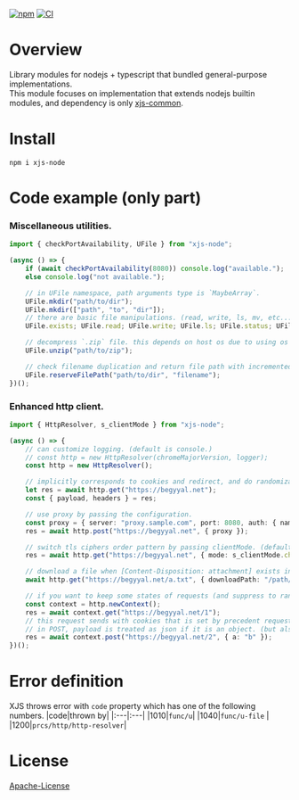 [![npm][npm-badge]][npm-url] [![CI][ci-badge]][ci-url]

# Overview
Library modules for nodejs + typescript that bundled general-purpose implementations.  
This module focuses on implementation that extends nodejs builtin modules, and dependency is only [xjs-common](https://github.com/begyyal/xjs_common).

# Install
```
npm i xjs-node
```

# Code example (only part)
### Miscellaneous utilities.
```ts
import { checkPortAvailability, UFile } from "xjs-node";

(async () => {
    if (await checkPortAvailability(8080)) console.log("available.");
    else console.log("not available.");

    // in UFile namespace, path arguments type is `MaybeArray`.
    UFile.mkdir("path/to/dir");
    UFile.mkdir(["path", "to", "dir"]);
    // there are basic file manipulations. (read, write, ls, mv, etc...)
    UFile.exists; UFile.read; UFile.write; UFile.ls; UFile.status; UFile.cp; UFile.mv; UFile.rm;

    // decompress `.zip` file. this depends on host os due to using os command for decompression.
    UFile.unzip("path/to/zip");

    // check filename duplication and return file path with incremented number if the duplication detected.
    UFile.reserveFilePath("path/to/dir", "filename");
})();
```
### Enhanced http client.
```ts
import { HttpResolver, s_clientMode } from "xjs-node";

(async () => {
    // can customize logging. (default is console.)
    // const http = new HttpResolver(chromeMajorVersion, logger);
    const http = new HttpResolver();

    // implicitly corresponds to cookies and redirect, and do randomization.
    let res = await http.get("https://begyyal.net");
    const { payload, headers } = res;

    // use proxy by passing the configuration.
    const proxy = { server: "proxy.sample.com", port: 8080, auth: { name: "prx", pass: "****" } }
    res = await http.post("https://begyyal.net", { proxy });

    // switch tls ciphers order pattern by passing clientMode. (default is random between chrome or firefox.)
    res = await http.get("https://begyyal.net", { mode: s_clientMode.chrome });

    // download a file when [Content-Disposition: attachment] exists in the response.
    await http.get("https://begyyal.net/a.txt", { downloadPath: "/path/to/store" });

    // if you want to keep some states of requests (and suppress to randomize), it can create new context to do.
    const context = http.newContext();
    res = await context.get("https://begyyal.net/1");
    // this request sends with cookies that is set by precedent requests. 
    // in POST, payload is treated as json if it is an object. (but also Stream is acceptable.)
    res = await context.post("https://begyyal.net/2", { a: "b" });
})();
```
# Error definition
XJS throws error with `code` property which has one of the following numbers.
|code|thrown by|
|:---|:---|
|1010|`func/u`|
|1040|`func/u-file` |
|1200|`prcs/http/http-resolver`|

# License
[Apache-License](./LICENSE)

[npm-url]: https://npmjs.org/package/xjs-node
[npm-badge]: https://badgen.net/npm/v/xjs-node
[ci-url]: https://github.com/begyyal/xjs_node/actions/workflows/test.yml
[ci-badge]: https://github.com/begyyal/xjs_node/actions/workflows/test.yml/badge.svg
